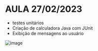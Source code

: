 # AULA 27/02/2023

- testes unitários
- Criação de calculadora Java com JUnit
- Exibição de mensagens ao usuário

![image](https://user-images.githubusercontent.com/62342894/218600770-c7c22cdc-95a8-4fe7-99d9-10d248b6b701.png)




